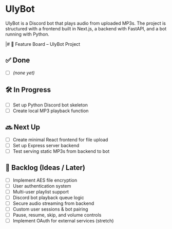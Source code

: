 # UlyBot
UlyBot is a Discord bot that plays audio from uploaded MP3s. The project is structured with a frontend built in Next.js, a backend with FastAPI, and a bot running with Python.

|# 🎯 Feature Board – UlyBot Project

## ✅ Done
- [ ] *(none yet)*

## 🛠 In Progress
- [ ] Set up Python Discord bot skeleton
- [ ] Create local MP3 playback function

## 🔜 Next Up
- [ ] Create minimal React frontend for file upload
- [ ] Set up Express server backend
- [ ] Test serving static MP3s from backend to bot

## 🧠 Backlog (Ideas / Later)
- [ ] Implement AES file encryption
- [ ] User authentication system
- [ ] Multi-user playlist support
- [ ] Discord bot playback queue logic
- [ ] Secure audio streaming from backend
- [ ] Custom user sessions & bot pairing
- [ ] Pause, resume, skip, and volume controls
- [ ] Implement OAuth for external services (stretch)
